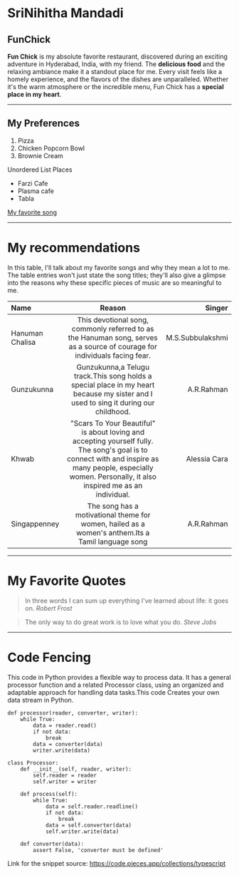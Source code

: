 # SriNihitha Mandadi
## FunChick
**Fun Chick** is my absolute favorite restaurant, discovered during an exciting adventure in Hyderabad, India, with my friend. The **delicious food** and the relaxing ambiance make it a standout place for me. Every visit feels like a homely experience, and the flavors of the dishes are unparalleled. Whether it's the warm atmosphere or the incredible menu, Fun Chick has a **special place in my heart**.

---
## My Preferences

1. Pizza
2. Chicken Popcorn Bowl
3. Brownie Cream

Unordered List Places

- Farzi Cafe
- Plasma cafe
- Tabla 

[My favorite song](MyMedia.md)

---

# My recommendations

In this table, I'll talk about my favorite songs and why they mean a lot to me. The table entries won't just state the song titles; they'll also give a glimpse into the reasons why these specific pieces of music are so meaningful to me.

|Name|Reason|Singer|
|:---|:---:|---:|
|Hanuman Chalisa|This devotional song, commonly referred to as the Hanuman song, serves as a source of courage for individuals facing fear.|M.S.Subbulakshmi|
|Gunzukunna|Gunzukunna,a Telugu track.This song holds a special place in my heart because my sister and I used to sing it during our childhood.|A.R.Rahman|
|Khwab|"Scars To Your Beautiful" is about loving and accepting yourself fully. The song's goal is to connect with and inspire as many people, especially women. Personally, it also inspired me as an individual.|Alessia Cara|
|Singappenney|The song has a motivational theme for women, hailed as a women's anthem.Its a  Tamil language song|A.R.Rahman|
---

# My Favorite Quotes

>In three words I can sum up everything I've learned about life: it goes on.
> *Robert Frost*

> The only way to do great work is to love what you do.
> *Steve Jobs*

---
# Code Fencing

This code in Python provides a flexible way to process data. It has a general processor function and a related Processor class, using an organized and adaptable approach for handling data tasks.This code Creates your own data stream in Python.

```
def processor(reader, converter, writer):
    while True:
        data = reader.read()
        if not data:
            break
        data = converter(data)
        writer.write(data)

class Processor:
    def __init__(self, reader, writer):
        self.reader = reader
        self.writer = writer

    def process(self):
        while True:
            data = self.reader.readline()
            if not data:
                break
            data = self.converter(data)
            self.writer.write(data)

    def converter(data):
        assert False, 'converter must be defined'

```
Link for the snippet source:
 https://code.pieces.app/collections/typescript


